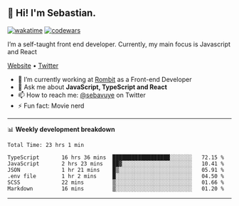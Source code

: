 ## 👋 Hi! I'm Sebastian.

[![wakatime](https://wakatime.com/badge/user/df0036c6-328a-4a39-be9b-e49417ed22a1.svg)](https://wakatime.com/@df0036c6-328a-4a39-be9b-e49417ed22a1)
[![codewars](https://www.codewars.com/users/sebavuye/badges/small)](https://www.codewars.com/users/sebavuye)

I’m a self-taught front end developer. Currently, my main focus is Javascript and React

[Website](https://sebastianvuye.be) • [Twitter](https://twitter.com/sebavuye)

- 🔭 I’m currently working at [Rombit](https://rombit.com/) as a Front-end Developer
- 💬 Ask me about **JavaScript, TypeScript and React**
- 📫 How to reach me: [@sebavuye](https://twitter.com/sebavuye) on Twitter
- ⚡ Fun fact: Movie nerd

-------

📊 **Weekly development breakdown**

<!--START_SECTION:waka-->

```text
Total Time: 23 hrs 1 min

TypeScript       16 hrs 36 mins  ██████████████████░░░░░░░   72.15 %
JavaScript       2 hrs 23 mins   ██▓░░░░░░░░░░░░░░░░░░░░░░   10.41 %
JSON             1 hr 21 mins    █▒░░░░░░░░░░░░░░░░░░░░░░░   05.91 %
.env file        1 hr 2 mins     █░░░░░░░░░░░░░░░░░░░░░░░░   04.50 %
SCSS             22 mins         ▒░░░░░░░░░░░░░░░░░░░░░░░░   01.66 %
Markdown         16 mins         ▒░░░░░░░░░░░░░░░░░░░░░░░░   01.20 %
```

<!--END_SECTION:waka-->
-------
